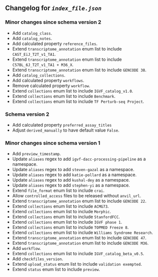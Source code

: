 ## Changelog for *`index_file.json`*

### Minor changes since schema version 2

* Add `catalog_class`.
* Add `catalog_notes`.
* Add calculated property `reference_files`.
* Extend `transcriptome_annotation` enum list to include `CAST_EiJ_T2T_v1_TA1`.
* Extend `transcriptome_annotation` enum list to include `C57BL_6J_T2T_v1_TA1 + M36_X`.
* Extend `transcriptome_annotation` enum list to include `GENCODE 38`.
* Add `catalog_collections`.
* Add calculated property `workflows`.
* Remove calculated property `workflow`.
* Extend `collections` enum list to include `IGVF_catalog_v1.0`.
* Extend `collections` enum list to include `Benchmark`.
* Extend `collections` enum list to include `TF Perturb-seq Project`.

### Schema version 2

* Add calculated property `preferred_assay_titles`
* Adjust `derived_manually` to have default value `False`.

### Minor changes since schema version 1

* Add `preview_timestamp`.
* Update `aliases` regex to add `igvf-dacc-processing-pipeline` as a namespace.
* Update `aliases` regex to add `steven-gazal` as a namespace.
* Update `aliases` regex to add `katie-pollard` as a namespace.
* Update `aliases` regex to add `kushal-dey` as a namespace.
* Update `aliases` regex to add `stephen-yi` as a namespace.
* Extend `file_format` enum list to include `crai`.
* Allow `controlled_access` files to be released without `anvil_url`.
* Extend `transcriptome_annotation` enum list to include `GENCODE 22`.
* Extend `collections` enum list to include `ACMG73`.
* Extend `collections` enum list to include `Morphic`.
* Extend `collections` enum list to include `StanfordFCC`.
* Extend `collections` enum list to include `IGVF phase 1`.
* Extend `collections` enum list to include `TOPMED Freeze 8`.
* Extend `collections` enum list to include `Williams Syndrome Research`.
* Extend `transcriptome_annotation` enum list to include `GENCODE 47`.
* Extend `transcriptome_annotation` enum list to include `GENCODE M36`.
* Add `workflow`.
* Extend `collections` enum list to include `IGVF_catalog_beta_v0.5`.
* Add `checkfiles_version`.
* Extend `upload_status` enum list to include `validation exempted`.
* Extend `status` enum list to include `preview`.
